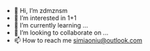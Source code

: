 - 👋 Hi, I’m zdmznsm
- 👀 I’m interested in 1+1
- 🌱 I’m currently learning ...
- 💞️ I’m looking to collaborate on ...
- 📫 How to reach me simiaoniu@outlook.com

<!---
NSM314/NSM314 is a ✨ special ✨ repository because its `README.md` (this file) appears on your GitHub profile.
You can click the Preview link to take a look at your changes.
--->
